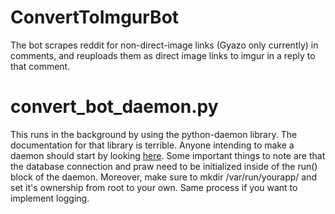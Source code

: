 # ConvertToImgurBot

The bot scrapes reddit for non-direct-image links (Gyazo only currently) in comments, and reuploads them as direct image links to imgur in a reply to that comment.

# convert_bot_daemon.py

This runs in the background by using the python-daemon library. The documentation for that library is terrible. Anyone intending to make a daemon should start by looking [here](http://www.gavinj.net/2012/06/building-python-daemon-process.html). Some important things to note are that the database connection and praw need to be initialized inside of the run() block of the daemon. Moreover, make sure to mkdir /var/run/yourapp/ and set it's ownership from root to your own. Same process if you want to implement logging.
